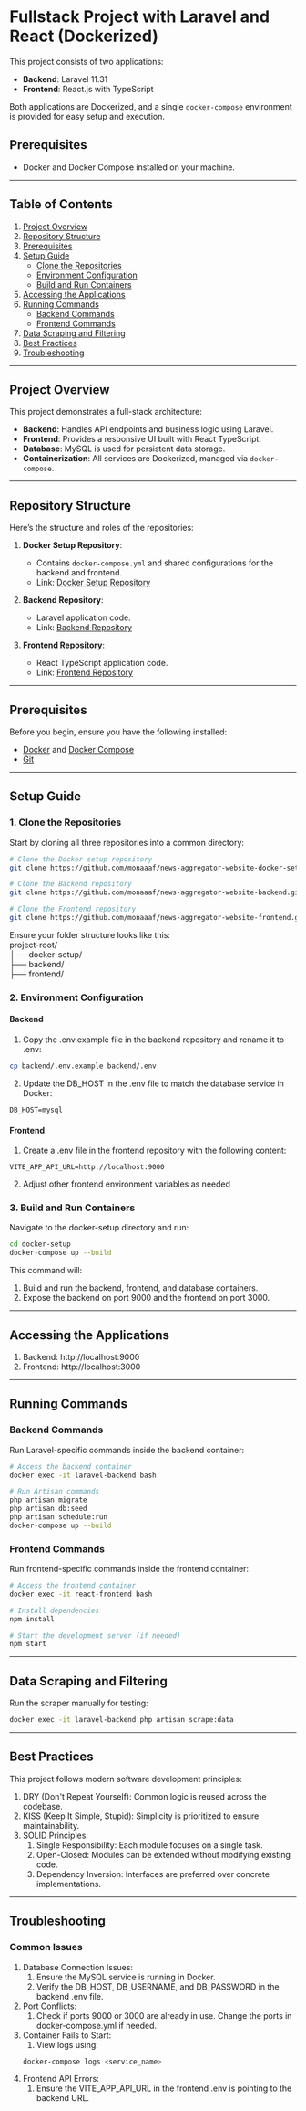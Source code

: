 # Fullstack Project with Laravel and React (Dockerized)

This project consists of two applications:
- **Backend**: Laravel 11.31
- **Frontend**: React.js with TypeScript

Both applications are Dockerized, and a single `docker-compose` environment is provided for easy setup and execution.

## Prerequisites
- Docker and Docker Compose installed on your machine.

---

## **Table of Contents**
1. [Project Overview](#project-overview)
2. [Repository Structure](#repository-structure)
3. [Prerequisites](#prerequisites)
4. [Setup Guide](#setup-guide)
   - [Clone the Repositories](#1-clone-the-repositories)
   - [Environment Configuration](#2-environment-configuration)
   - [Build and Run Containers](#3-build-and-run-containers)
5. [Accessing the Applications](#accessing-the-applications)
6. [Running Commands](#running-commands)
   - [Backend Commands](#backend-commands)
   - [Frontend Commands](#frontend-commands)
7. [Data Scraping and Filtering](#data-scraping-and-filtering)
8. [Best Practices](#best-practices)
9. [Troubleshooting](#troubleshooting)

---

## **Project Overview**
This project demonstrates a full-stack architecture:
- **Backend**: Handles API endpoints and business logic using Laravel.
- **Frontend**: Provides a responsive UI built with React TypeScript.
- **Database**: MySQL is used for persistent data storage.
- **Containerization**: All services are Dockerized, managed via `docker-compose`.

---

## **Repository Structure**
Here’s the structure and roles of the repositories:
1. **Docker Setup Repository**:
   - Contains `docker-compose.yml` and shared configurations for the backend and frontend.
   - Link: [Docker Setup Repository](https://github.com/monaaaf/news-aggregator-website-docker-setup.git)

2. **Backend Repository**:
   - Laravel application code.
   - Link: [Backend Repository](https://github.com/monaaaf/news-aggregator-website-backend.git)

3. **Frontend Repository**:
   - React TypeScript application code.
   - Link: [Frontend Repository](https://github.com/monaaaf/news-aggregator-website-frontend.git)

---

## **Prerequisites**
Before you begin, ensure you have the following installed:
- [Docker](https://docs.docker.com/get-docker/) and [Docker Compose](https://docs.docker.com/compose/install/)
- [Git](https://git-scm.com/downloads)

---

## **Setup Guide**

### 1. Clone the Repositories
Start by cloning all three repositories into a common directory:
```bash
# Clone the Docker setup repository
git clone https://github.com/monaaaf/news-aggregator-website-docker-setup.git

# Clone the Backend repository
git clone https://github.com/monaaaf/news-aggregator-website-backend.git

# Clone the Frontend repository
git clone https://github.com/monaaaf/news-aggregator-website-frontend.git
```

Ensure your folder structure looks like this:      
project-root/   
├── docker-setup/   
├── backend/  
├── frontend/

### 2. Environment Configuration
#### Backend
1. Copy the .env.example file in the backend repository and rename it to .env:
```bash
cp backend/.env.example backend/.env
```
2. Update the DB_HOST in the .env file to match the database service in Docker:
```
DB_HOST=mysql
```
#### Frontend
1. Create a .env file in the frontend repository with the following content:
```
VITE_APP_API_URL=http://localhost:9000
```

2. Adjust other frontend environment variables as needed

### 3. Build and Run Containers
Navigate to the docker-setup directory and run:
```bash
cd docker-setup
docker-compose up --build
```

This command will:
1. Build and run the backend, frontend, and database containers. 
2. Expose the backend on port 9000 and the frontend on port 3000.

---

## **Accessing the Applications**
1. Backend: http://localhost:9000
2. Frontend: http://localhost:3000

---

## **Running Commands**

### Backend Commands
Run Laravel-specific commands inside the backend container:
```bash
# Access the backend container
docker exec -it laravel-backend bash

# Run Artisan commands
php artisan migrate
php artisan db:seed
php artisan schedule:run
docker-compose up --build
```

### Frontend Commands
Run frontend-specific commands inside the frontend container:
```bash
# Access the frontend container
docker exec -it react-frontend bash

# Install dependencies
npm install

# Start the development server (if needed)
npm start
```
---

## **Data Scraping and Filtering**
Run the scraper manually for testing:
```bash
docker exec -it laravel-backend php artisan scrape:data
```
---

## **Best Practices**
This project follows modern software development principles:
1. DRY (Don't Repeat Yourself): Common logic is reused across the codebase.
2. KISS (Keep It Simple, Stupid): Simplicity is prioritized to ensure maintainability.
3. SOLID Principles:
   1. Single Responsibility: Each module focuses on a single task. 
   2. Open-Closed: Modules can be extended without modifying existing code.
   3. Dependency Inversion: Interfaces are preferred over concrete implementations.

---

## **Troubleshooting**
### Common Issues
1. Database Connection Issues:
   1. Ensure the MySQL service is running in Docker. 
   2. Verify the DB_HOST, DB_USERNAME, and DB_PASSWORD in the backend .env file. 
2. Port Conflicts:
   1. Check if ports 9000 or 3000 are already in use. Change the ports in docker-compose.yml if needed.
3. Container Fails to Start:
   1. View logs using:
   ```bash
   docker-compose logs <service_name>
   ```
4. Frontend API Errors:
   1. Ensure the VITE_APP_API_URL in the frontend .env is pointing to the backend URL.